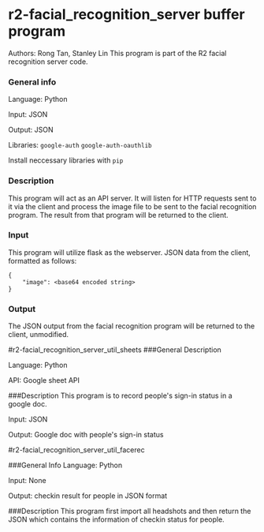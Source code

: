 # r2-facial_recognition_server buffer program
Authors: Rong Tan, Stanley Lin
This program is part of the R2 facial recognition server code.

### General info
Language: Python

Input: JSON

Output: JSON

Libraries: `google-auth` `google-auth-oauthlib`

Install neccessary libraries with `pip`

### Description
This program will act as an API server. It will listen for HTTP requests sent to it via the client and process the image file to be sent to the facial recognition program. The result from that program will be returned to the client.

### Input
This program will utilize flask as the webserver.
JSON data from the client, formatted as follows:
```
{
	"image": <base64 encoded string>
}
```

### Output
The JSON output from the facial recognition program will be returned to the client, unmodified.

#r2-facial_recognition_server_util_sheets
###General Description

Language: Python

API: Google sheet API

###Description
This program is to record people's sign-in status in a google doc.

Input: JSON

Output: Google doc with people's sign-in status

#r2-facial_recognition_server_util_facerec

###General Info
Language: Python

Input: None

Output: checkin result for people in JSON format

###Description
This program first import all headshots and then return the JSON which contains the information of checkin status for people.